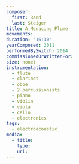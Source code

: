 ```yaml
---
composer:
  first: Rand
  last: Steiger
title: A Menacing Plume
movements:
duration: "16:30"
yearComposed: 2011
performedBySwitch: 2014
commissionedOrWrittenFor:
size: nonet
instrumentation:
  - flute
  - clarinet
  - oboe
  - 2 percussionists
  - piano
  - violin
  - viola
  - cello
  - electronics
tags:
  - electroacoustic 
media:
  - title:
    type:
    url:
---
```


